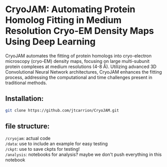 # CryoJAM: Automating Protein Homolog Fitting in Medium Resolution Cryo-EM Density Maps Using Deep Learning

CryoJAM automates the fitting of protein homologs into cryo-electron microscopy (cryo-EM) density maps, focusing on large multi-subunit protein complexes at medium resolutions (4-8 Å). Utilizing advanced 3D Convolutional Neural Network architectures, CryoJAM enhances the fitting process, addressing the computational and time challenges present in traditional methods.

## Installation:
```sh
git clone https://github.com/jtcarrion/CryoJAM.git
```

## file structure:
`/cryojam`: actual code  
`/data`: use to include an example for easy testing  
`/ckpt`: use to save ckpts for testing!  
`/analysis`: notebooks for analysis? maybe we don't push everything in this notebook  


